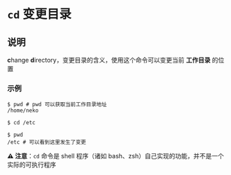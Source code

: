 # `cd` 变更目录

## 说明

**c**hange **d**irectory，变更目录的含义，使用这个命令可以变更当前 **工作目录** 的位置

### 示例

```shell
$ pwd # pwd 可以获取当前工作目录地址
/home/neko

$ cd /etc

$ pwd
/etc # 可以看到这里发生了变更
```

**⚠️ 注意**：`cd` 命令是 shell 程序（诸如 bash、zsh）自己实现的功能，并不是一个实际的可执行程序